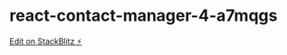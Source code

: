 # react-contact-manager-4-a7mqgs

[Edit on StackBlitz ⚡️](https://stackblitz.com/edit/react-contact-manager-4-a7mqgs)